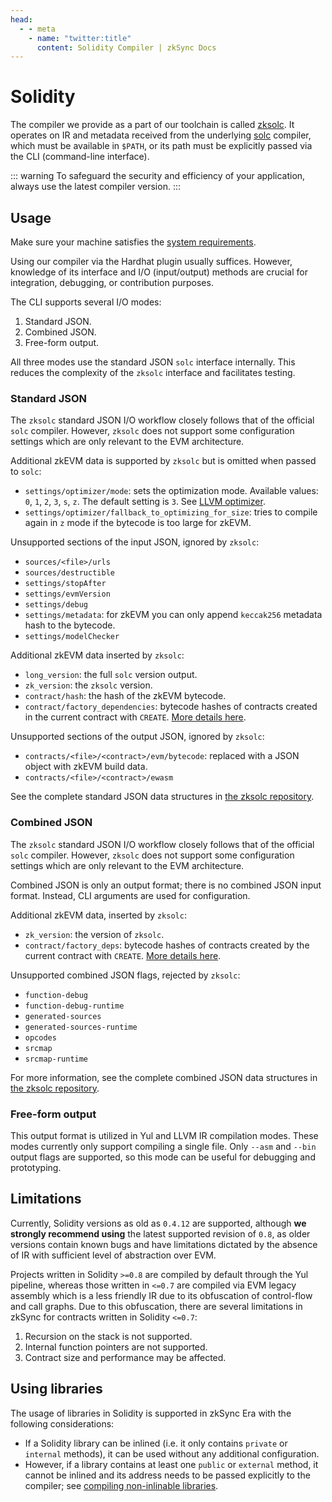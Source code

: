 ```yaml
---
head:
  - - meta
    - name: "twitter:title"
      content: Solidity Compiler | zkSync Docs
---
```


# Solidity

The compiler we provide as a part of our toolchain is called [zksolc](https://github.com/matter-labs/zksolc-bin). It
operates on IR and metadata received from the underlying [solc](https://docs.soliditylang.org/en/latest/) compiler,
which must be available in `$PATH`, or its path must be explicitly passed via the CLI (command-line interface).

::: warning
To safeguard the security and efficiency of your application, always use the latest compiler version.
:::

## Usage

Make sure your machine satisfies the [system requirements](https://github.com/matter-labs/era-compiler-solidity/tree/main#system-requirements).

Using our compiler via the Hardhat plugin usually suffices. However, knowledge of its interface and I/O (input/output)
methods are crucial for integration, debugging, or contribution purposes.

The CLI supports several I/O modes:

1. Standard JSON.
2. Combined JSON.
3. Free-form output.

All three modes use the standard JSON `solc` interface internally. This reduces the complexity of the `zksolc`
interface and facilitates testing.

### Standard JSON

The `zksolc` standard JSON I/O workflow closely follows that of the official `solc` compiler. However, `zksolc` does not
support some configuration settings which are only relevant to the EVM architecture.

Additional zkEVM data is supported by `zksolc` but is omitted when passed to `solc`:

- `settings/optimizer/mode`: sets the optimization mode. Available values: `0`, `1`, `2`, `3`, `s`, `z`. The default
  setting is `3`. See [LLVM optimizer](./llvm.md#optimizer).
- `settings/optimizer/fallback_to_optimizing_for_size`: tries to compile again in `z` mode if the bytecode is too large for zkEVM.

Unsupported sections of the input JSON, ignored by `zksolc`:

- `sources/<file>/urls`
- `sources/destructible`
- `settings/stopAfter`
- `settings/evmVersion`
- `settings/debug`
- `settings/metadata`: for zkEVM you can only append `keccak256` metadata hash to the bytecode.
- `settings/modelChecker`

Additional zkEVM data inserted by `zksolc`:

- `long_version`: the full `solc` version output.
- `zk_version`: the `zksolc` version.
- `contract/hash`: the hash of the zkEVM bytecode.
- `contract/factory_dependencies`: bytecode hashes of contracts created in the current contract with `CREATE`. [More details here](../../../../build/developer-reference/contract-deployment.md#note-on-factory-deps).

Unsupported sections of the output JSON, ignored by `zksolc`:

- `contracts/<file>/<contract>/evm/bytecode`: replaced with a JSON object with zkEVM build data.
- `contracts/<file>/<contract>/ewasm`

See the complete standard JSON data structures in [the zksolc repository](https://github.com/matter-labs/era-compiler-solidity/tree/main/src/solc/standard_json).

### Combined JSON

The `zksolc` standard JSON I/O workflow closely follows that of the official `solc` compiler. However, `zksolc` does not
support some configuration settings which are only relevant to the EVM architecture.

Combined JSON is only an output format; there is no combined JSON input format. Instead, CLI arguments are
used for configuration.

Additional zkEVM data, inserted by `zksolc`:

- `zk_version`: the version of `zksolc`.
- `contract/factory_deps`: bytecode hashes of contracts created by the current contract with `CREATE`. [More details here](../../../../build/developer-reference/contract-deployment.md#note-on-factory-deps).

Unsupported combined JSON flags, rejected by `zksolc`:

- `function-debug`
- `function-debug-runtime`
- `generated-sources`
- `generated-sources-runtime`
- `opcodes`
- `srcmap`
- `srcmap-runtime`

For more information, see the complete combined JSON data structures in [the zksolc repository](https://github.com/matter-labs/era-compiler-solidity/tree/main/src/solc/combined_json).

### Free-form output

This output format is utilized in Yul and LLVM IR compilation modes. These modes currently only support compiling a single
file. Only `--asm` and `--bin` output flags are supported, so this mode can be useful for debugging and prototyping.

## Limitations

Currently, Solidity versions as old as `0.4.12` are supported, although **we strongly recommend using** the latest
supported revision of `0.8`, as older versions contain known bugs and have limitations dictated by the absence of IR with
sufficient level of abstraction over EVM.

Projects written in Solidity `>=0.8` are compiled by default through the Yul pipeline, whereas those written in `<=0.7` are compiled
via EVM legacy assembly which is a less friendly IR due to its obfuscation of control-flow and call graphs.
Due to this obfuscation, there are several limitations in zkSync for contracts written in Solidity `<=0.7`:

1. Recursion on the stack is not supported.
2. Internal function pointers are not supported.
3. Contract size and performance may be affected.

## Using libraries

The usage of libraries in Solidity is supported in zkSync Era with the following considerations:

- If a Solidity library can be inlined (i.e. it only contains `private` or `internal` methods), it can be used without
  any additional configuration.
- However, if a library contains at least one `public` or `external` method, it cannot be inlined and its address needs
  to be passed explicitly to the compiler; see [compiling non-inlinable libraries](../../../../build/tooling/hardhat/compiling-libraries.md#compiling-non-inlinable-libraries).
